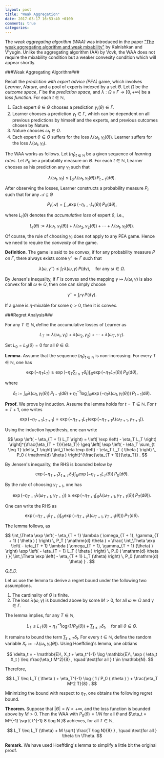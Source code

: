 ```yaml
---
layout: post
title: "Weak Aggregation"
date: 2017-03-17 16:53:40 +0100
comments: true
categories: 
---
```


The *weak aggregating algorithm (WAA)* was introduced in the paper ["The weak aggregating algorithm and weak mixability"](http://dx.doi.org/10.1016/j.jcss.2007.08.003) by Kalnishkan and V'yugin. 
Unlike the aggregating algorithm (AA) by Vovk, the WAA does not require the mixability condition but a weaker convexity condition which will appear shortly. 

###Weak Aggregating Algorithm###

Recall the *prediction with expert advice (PEA)* game, which involves *Learner*, *Nature*, and a pool of experts indexed by a set $\Theta$. 
Let $\Omega$ be the *outcome space*, $\Gamma$ be the *prediction space*, and $\lambda: \Omega \times \Gamma \to [ 0, + \infty )$ be a *loss function*.
For each $t \in \mathbb{N}$, 

1. Each expert $\theta \in \Theta$ chooses a prediction $\gamma_t ( \theta ) \in \Gamma$.
2. Learner chooses a prediction $\gamma_t \in \Gamma$, which can be dependent on all previous predictions by himself and the experts, and previous outcomes chosen by Nature.
3. Nature chooses $\omega_t \in \Omega$.
4. Each expert $\theta \in \Theta$ suffers for the loss $\lambda ( \omega_t, \gamma_t ( \theta ) )$. Learner suffers for the loss $\lambda ( \omega_t, \gamma_t )$.

The WAA works as follows. 
Let $( \eta_t )_{t \in \mathbb{N}}$ be a given sequence of *learning rates*.
Let $P_0$ be a probability measure on $\Theta$.
For each $t \in \mathbb{N}$, Learner chooses as his prediction any $\gamma_t$ such that

$$
\lambda( \omega_t, \gamma_t ) \leq \int_\Theta \lambda ( \omega_t, \gamma_t (\theta) ) \, P_{t-1} ( \mathrm{d} \theta ) .
$$

After observing the losses, Learner constructs a probability measure $P_t$ such that for any $\mathcal{A} \subseteq \Theta$

$$
P_t ( \mathcal{A} ) = \int_{\mathcal{A}} \exp \left( - \eta_{t + 1} L_t ( \theta ) \right) \, P_0 ( \mathrm{d} \theta ) ,
$$

where $L_t ( \theta )$ denotes the *accumulative loss* of expert $\theta$, i.e., 

$$
L_t ( \theta ) := \lambda ( \omega_1, \gamma_1 ( \theta ) ) + \lambda ( \omega_2, \gamma_2 ( \theta ) ) + \cdots + \lambda ( \omega_t, \gamma_t ( \theta ) ) .
$$

Of course, the rule of choosing $\gamma_t$ does not apply to any PEA game.
Hence we need to require the *convexity* of the game.

**Definition.**
The game is said to be convex, if for any probability measure $P$ on $\Gamma$, there always exists some $\gamma^\star \in \Gamma$ such that

$$
\lambda ( \omega, \gamma^\star ) \leq \int_\Gamma \lambda ( \omega, \gamma ) \, P ( \mathrm{d} \gamma ) , \quad \text{for any } \omega \in \Omega . 
$$

By Jensen's inequality, if $\Gamma$ is convex and the mapping $\gamma \mapsto \lambda ( \omega, \gamma )$ is also convex for all $\omega \in \Omega$, then one can simply choose

$$
\gamma^\star = \int_\Gamma \gamma \, P ( \mathrm{d} \gamma ) . 
$$

If a game is $\eta$-mixable for some $\eta > 0$, then it is convex.

###Regret Analysis###

For any $T \in \mathbb{N}, d$efine the accumulative losses of Learner as

$$
L_T := \lambda ( \omega_1, \gamma_1 ) + \lambda ( \omega_2, \gamma_2 ) + \cdots + \lambda ( \omega_T, \gamma_T ) . 
$$

Set $L_0 = L_0 ( \theta ) = 0$ for all $\theta \in \Theta$.

**Lemma.** Assume that the sequence $( \eta_t )_{t \in \mathbb{N}}$ is non-increasing. 
For every $T \in \mathbb{N}$, one has

$$
\exp \left( -\eta_T L_T \right) \geq \exp \left( - \eta_T \sum_{t \leq T} \delta_t \right) \int_{\Theta} \exp \left( - \eta_T L_T ( \theta ) \right) \, P_0 ( \mathrm{d} \theta ) , 
$$

where 

$$
\delta_t := \int_\Theta \lambda ( \omega_t, \gamma_t (\theta) ) \, P_{t - 1} ( \mathrm{d} \theta ) + \eta_t^{-1} \log \int_\Theta \exp \left( - \eta_t \lambda ( \omega_t, \gamma_t (\theta) ) \right) \, P_{t - 1} ( \mathrm{d} \theta ) . 
$$

**Proof.**
We prove by induction.
Assume the lemma holds for $t = T \in \mathbb{N}$.
For $t = T + 1$, one writes

$$
\exp \left( - \eta_{T + 1} L_{T + 1} \right) = \exp \left( - \eta_{T + 1} L_T \right) \exp \left( - \eta_{T + 1} \lambda ( \omega_{T + 1}, \gamma_{T + 1} ) \right) .
$$

Using the induction hypothesis, one can write

$$
\exp \left( - \eta_{T + 1} L_T \right) = \left[ \exp \left( - \eta_T L_T \right) \right]^{\frac{\eta_{T + 1}}{\eta_T}} \geq \left[ \exp \left( - \eta_T \sum_{t \leq T} \delta_T \right) \int_\Theta \exp \left( - \eta_T L_T ( \theta ) \right) \, P_0 ( \mathrm{d} \theta ) \right]^{\frac{\eta_{T + 1}}{\eta_T}} . 
$$

By Jensen's inequality, the RHS is bounded below by

$$
\exp \left( - \eta_{T + 1} \sum_{t \leq T} \delta_t \right) \int_\Theta \exp \left( - \eta_{T + 1} L_T (\theta) \right) \, P_0 (\mathrm{d} \theta) . 
$$

By the rule of choosing $\gamma_{T + 1}$, one has

$$
\exp \left( - \eta_{T + 1} \lambda (\omega_{T + 1}, \gamma_{T + 1}) \right) \geq \exp \left( - \eta_{T + 1} \int_\Theta \lambda (\omega_{T + 1}, \gamma_{T + 1} ( \theta )) \, P_T ( \mathrm{d} \theta ) \right) .
$$

One can write the RHS as

$$
\exp \left( - \eta_{T + 1} \delta_{T + 1} \right) \int_\Theta \exp \left( - \eta_{T + 1} \lambda ( \omega_{T + 1}, \gamma_{T + 1} ( \theta ) ) \right) \, P_T ( \mathrm{d} \theta ) . 
$$

The lemma follows, as

$$
\int_\Theta \exp \left( - \eta_{T + 1} \lambda ( \omega_{T + 1}, \gamma_{T + 1} ( \theta ) ) \right) \, P_T ( \mathrm{d} \theta ) = \frac{ \int_\Theta \exp \left( - \eta_{T + 1} \lambda ( \omega_{T + 1}, \gamma_{T + 1} (\theta) ) \right) \exp \left( - \eta_{T + 1} L_T ( \theta ) \right) \, P_0 ( \mathrm{d} \theta ) }{ \int_\Theta \exp \left( - \eta_{T + 1} L_T (\theta) \right) \, P_0 (\mathrm{d} \theta) } .
$$

*Q.E.D.*

Let us use the lemma to derive a regret bound under the following two assumptions.

1. The cardinality of $\Theta$ is finite.
2. The loss $\lambda ( \omega, \gamma )$ is bounded above by some $M > 0$, for all $\omega \in \Omega$ and $\gamma \in \Gamma$.

The lemma implies, for any $T \in \mathbb{N}$,

$$
L_T \leq L_T ( \theta ) + \eta_T^{-1} \log ( 1 / P_0 ( \theta ) ) + \sum_{t \leq T} \delta_t , \quad \text{for all } \theta \in \Theta.
$$

It remains to bound the term $\sum_{t \leq T} \delta_t$.
For every $t \in \mathbb{N}$, define the random variable $X_t := - \lambda ( \omega_t, \gamma_t ( \theta ) )$.
Using Hoeffding's lemma, one obtians

$$
\delta_t = - \mathbb{E}\, X_t + \eta_t^{-1} \log \mathbb{E}\, \exp ( \eta_t X_t ) \leq \frac{\eta_t M^2}{8} , \quad \text{for all } t \in \mathbb{N}. 
$$ 

Therefore, 

$$
L_T \leq L_T ( \theta ) + \eta_T^{-1} \log ( 1 / P_0 ( \theta ) ) + \frac{\eta_T M^2 T}{8} . 
$$

Minimizing the bound with respect to $\eta_T$, one obtains the following regret bound. 

**Theorem.** Suppose that $\vert \Theta \vert = N < + \infty$, and the loss function is bounded above by $M > 0$. Then the WAA with $P_0 ( \theta ) = 1 / N$ for all $\theta$ and $\eta_t = M^{-1} \sqrt{ t^{-1} 8 \log N }$ achieves, for all $T \in \mathbb{N}$, 

$$
L_T \leq L_T (\theta) + M \sqrt{ \frac{T \log N}{8} } , \quad \text{for all } \theta \in \Theta.
$$

**Remark.** We have used Hoeffding's lemma to simplify a little bit the original proof.

